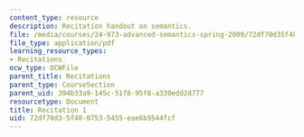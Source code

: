 ```yaml
---
content_type: resource
description: Recitation handout on semantics.
file: /media/courses/24-973-advanced-semantics-spring-2009/72df70d35f4807535455eae6b9544fcf_MIT24_973s09_rec01.pdf
file_type: application/pdf
learning_resource_types:
- Recitations
ocw_type: OCWFile
parent_title: Recitations
parent_type: CourseSection
parent_uid: 394b33a9-145c-51f8-95f8-a330edd2d777
resourcetype: Document
title: Recitation 1
uid: 72df70d3-5f48-0753-5455-eae6b9544fcf
---
```

